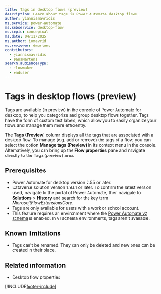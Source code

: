 ```yaml
---
title: Tags in desktop flows (preview)
description: Learn about tags in Power Automate desktop flows.
author: yiannismavridis
ms.service: power-automate
ms.subservice: desktop-flow
ms.topic: conceptual
ms.date: 04/11/2025
ms.author: iomavrid
ms.reviewer: dmartens
contributors:
  - yiannismavridis
  - DanaMartens
search.audienceType: 
  - flowmaker
  - enduser
---
```


# Tags in desktop flows (preview)

Tags are available (in preview) in the console of Power Automate for desktop, to help you categorize and group desktop flows together. Tags have the form of custom text labels, which allow you to easily organize your flows and manage them more efficiently.

The **Tags (Preview)** column displays all the tags that are associated with a desktop flow. To manage (e.g. add or remove) the tags of a flow, you can select the option **Manage tags (Preview)** in its context menu in the console. Alternatively, you can bring up the **Flow properties** pane and navigate directly to the Tags (preview) area.

## Prerequisites

- Power Automate for desktop version 2.55 or later.
- Dataverse solution version 1.9.1.1 or later. To confirm the latest version used, navigate to the portal of Power Automate, then navigate to **Solutions** > **History** and search for the key term *MicrosoftFlowExtensionsCore*.
- Tags are only available for users with a work or school account.
- This feature requires an environment where the [Power Automate v2 schema](schema.md) is enabled. In v1 schema environments, tags aren't available.


## Known limitations

- Tags can't be renamed. They can only be deleted and new ones can be created in their place.




## Related information

- [Desktop flow properties](console.md#desktop-flow-properties)

[!INCLUDE[footer-include](../includes/footer-banner.md)]
